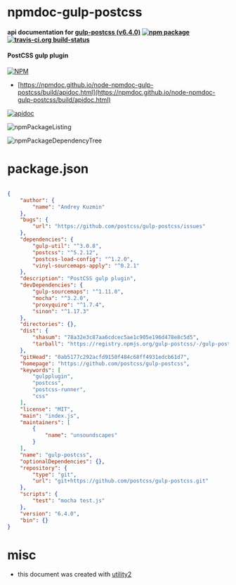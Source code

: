# npmdoc-gulp-postcss

#### api documentation for  [gulp-postcss (v6.4.0)](https://github.com/postcss/gulp-postcss)  [![npm package](https://img.shields.io/npm/v/npmdoc-gulp-postcss.svg?style=flat-square)](https://www.npmjs.org/package/npmdoc-gulp-postcss) [![travis-ci.org build-status](https://api.travis-ci.org/npmdoc/node-npmdoc-gulp-postcss.svg)](https://travis-ci.org/npmdoc/node-npmdoc-gulp-postcss)

#### PostCSS gulp plugin

[![NPM](https://nodei.co/npm/gulp-postcss.png?downloads=true&downloadRank=true&stars=true)](https://www.npmjs.com/package/gulp-postcss)

- [https://npmdoc.github.io/node-npmdoc-gulp-postcss/build/apidoc.html](https://npmdoc.github.io/node-npmdoc-gulp-postcss/build/apidoc.html)

[![apidoc](https://npmdoc.github.io/node-npmdoc-gulp-postcss/build/screenCapture.buildCi.browser.%252Ftmp%252Fbuild%252Fapidoc.html.png)](https://npmdoc.github.io/node-npmdoc-gulp-postcss/build/apidoc.html)

![npmPackageListing](https://npmdoc.github.io/node-npmdoc-gulp-postcss/build/screenCapture.npmPackageListing.svg)

![npmPackageDependencyTree](https://npmdoc.github.io/node-npmdoc-gulp-postcss/build/screenCapture.npmPackageDependencyTree.svg)



# package.json

```json

{
    "author": {
        "name": "Andrey Kuzmin"
    },
    "bugs": {
        "url": "https://github.com/postcss/gulp-postcss/issues"
    },
    "dependencies": {
        "gulp-util": "^3.0.8",
        "postcss": "^5.2.12",
        "postcss-load-config": "^1.2.0",
        "vinyl-sourcemaps-apply": "^0.2.1"
    },
    "description": "PostCSS gulp plugin",
    "devDependencies": {
        "gulp-sourcemaps": "^1.11.0",
        "mocha": "^3.2.0",
        "proxyquire": "^1.7.4",
        "sinon": "^1.17.3"
    },
    "directories": {},
    "dist": {
        "shasum": "78a32e3c87aa6cdcec5ae1c905e196d478e8c5d5",
        "tarball": "https://registry.npmjs.org/gulp-postcss/-/gulp-postcss-6.4.0.tgz"
    },
    "gitHead": "0ab5177c292acfd9150f484c68ff4931edcb61d7",
    "homepage": "https://github.com/postcss/gulp-postcss",
    "keywords": [
        "gulpplugin",
        "postcss",
        "postcss-runner",
        "css"
    ],
    "license": "MIT",
    "main": "index.js",
    "maintainers": [
        {
            "name": "unsoundscapes"
        }
    ],
    "name": "gulp-postcss",
    "optionalDependencies": {},
    "repository": {
        "type": "git",
        "url": "git+https://github.com/postcss/gulp-postcss.git"
    },
    "scripts": {
        "test": "mocha test.js"
    },
    "version": "6.4.0",
    "bin": {}
}
```



# misc
- this document was created with [utility2](https://github.com/kaizhu256/node-utility2)
